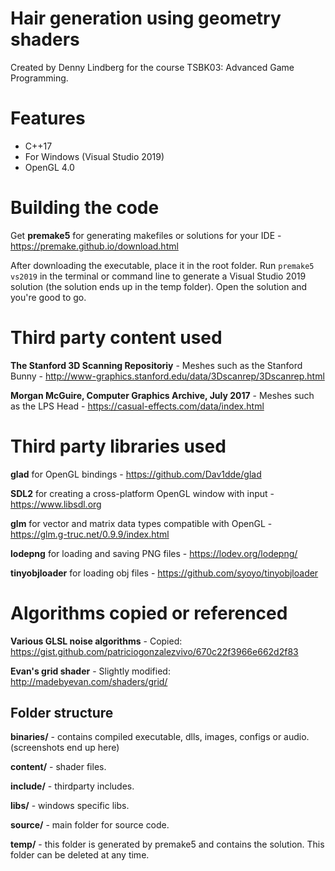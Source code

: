 # Hair generation using geometry shaders

Created by Denny Lindberg for the course TSBK03: Advanced Game Programming.

# Features

- C++17
- For Windows (Visual Studio 2019)
- OpenGL 4.0

# Building the code

Get **premake5** for generating makefiles or solutions for your IDE - https://premake.github.io/download.html

After downloading the executable, place it in the root folder. Run `premake5 vs2019` in the terminal or command line to generate a Visual Studio 2019 solution (the solution ends up in the temp folder). Open the solution and you're good to go.

# Third party content used

**The Stanford 3D Scanning Repositoriy** - Meshes such as the Stanford Bunny - http://www-graphics.stanford.edu/data/3Dscanrep/3Dscanrep.html

**Morgan McGuire, Computer Graphics Archive, July 2017** - Meshes such as the LPS Head - https://casual-effects.com/data/index.html

# Third party libraries used

**glad** for OpenGL bindings - https://github.com/Dav1dde/glad

**SDL2** for creating a cross-platform OpenGL window with input - https://www.libsdl.org

**glm** for vector and matrix data types compatible with OpenGL - https://glm.g-truc.net/0.9.9/index.html

**lodepng** for loading and saving PNG files - https://lodev.org/lodepng/

**tinyobjloader** for loading obj files - https://github.com/syoyo/tinyobjloader

# Algorithms copied or referenced
**Various GLSL noise algorithms** - Copied: https://gist.github.com/patriciogonzalezvivo/670c22f3966e662d2f83

**Evan's grid shader** - Slightly modified: http://madebyevan.com/shaders/grid/


## Folder structure

**binaries/** - contains compiled executable, dlls, images, configs or audio. (screenshots end up here)

**content/** - shader files.

**include/** - thirdparty includes.

**libs/** - windows specific libs.

**source/** - main folder for source code.

**temp/** - this folder is generated by premake5 and contains the solution. This folder can be deleted at any time.